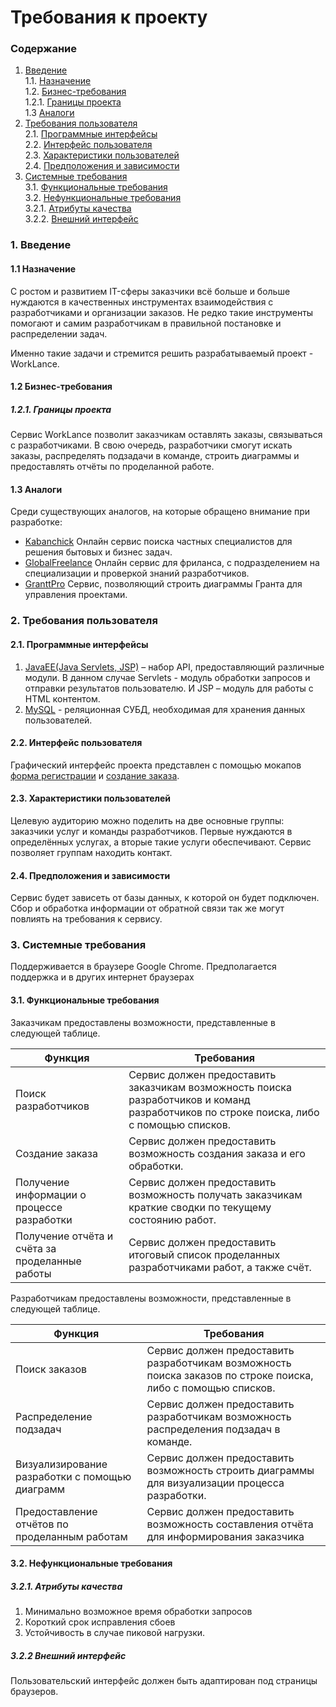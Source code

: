 # Требования к проекту
### Содержание
1. [Введение](#1) <br>
  1.1. [Назначение](#1.1) <br>
  1.2. [Бизнес-требования](#1.2) <br>
      1.2.1. [Границы проекта](#1.2.1) <br>
  1.3 [Аналоги](#1.3) <br>
2. [Требования пользователя](#2) <br>
  2.1. [Программные интерфейсы](#2.1) <br>
  2.2. [Интерфейс пользователя](#2.2) <br>
  2.3. [Характеристики пользователей](#2.3) <br>
  2.4. [Предположения и зависимости](#2.4) <br>
3. [Системные требования](#3.) <br>
  3.1. [Функциональные требования](#3.1) <br>
  3.2. [Нефункциональные требования](#3.2) <br>
     3.2.1. [Атрибуты качества](#3.2.1) <br>
     3.2.2. [Внешний интерфейс](#3.2.2) <br>

### 1. Введение <a name="1"></a>
#### 1.1 Назначение <a name="1.1"></a>
С ростом и развитием IT-сферы заказчики всё больше и больше нуждаются в качественных инструментах взаимодействия с разработчиками и организации заказов. Не редко такие инструменты помогают и самим разработчикам в правильной постановке и распределении задач.
 
Именно такие задачи и стремится решить разрабатываемый проект  - WorkLance.
#### 1.2 Бизнес-требования <a name="1.2"></a>
##### 1.2.1. Границы проекта <a name="1.2.1"></a>
Сервис WorkLance позволит заказчикам оставлять заказы, связываться с разработчиками. В свою очередь, разработчики смогут искать заказы, распределять подзадачи в команде, строить диаграммы и предоставлять отчёты по проделанной работе.
#### 1.3 Аналоги <a name="1.3"></a>
Среди существующих аналогов, на которые обращено внимание при разработке:
* [Kabanchick](https://kabanchik.by) Онлайн сервис поиска частных специалистов для решения бытовых и бизнес задач.
* [GlobalFreelance](https://globalfreelance.by)  Онлайн сервис для фриланса, с подразделением на специализации и проверкой знаний разработчиков.
* [GranttPro](https://ganttpro.com) Сервис, позволяющий строить диаграммы Гранта для управления проектами.
### 2. Требования пользователя <a name="2"></a>
#### 2.1. Программные интерфейсы <a name="2.1"></a>
1) [JavaEE(Java Servlets, JSP)](https://www.oracle.com/java/technologies/java-ee-glance.html) – набор API, предоставляющий различные модули. В данном случае Servlets  - модуль обработки запросов и отправки результатов пользователю. И JSP – модуль для работы с HTML контентом.
2) [MySQL](https://www.mysql.com/) - реляционная СУБД, необходимая для хранения данных пользователей.
#### 2.2. Интерфейс пользователя <a name="2.2"></a>
Графический интерфейс проекта представлен с помощью мокапов [форма регистрации](https://github.com/Krealll/WorkLance/blob/master/documentation/mockups/REGISTER.pdf) и [создание заказа](https://github.com/Krealll/WorkLance/blob/master/documentation/mockups/ORDER.pdf).
#### 2.3. Характеристики пользователей <a name="2.3"></a>
Целевую аудиторию можно поделить на две основные группы: заказчики услуг и команды разработчиков. Первые нуждаются в определённых услугах, а вторые такие услуги обеспечивают. Сервис позволяет группам находить контакт.
#### 2.4. Предположения и зависимости <a name="2.4"></a>
Сервис будет зависеть от базы данных, к которой он будет подключен. Сбор и обработка информации от обратной связи так же могут повлиять на требования к сервису.
### 3. Системные требования <a name="3"></a>
Поддерживается в браузере Google Chrome. Предполагается поддержка и в других интернет браузерах
#### 3.1. Функциональные требования <a name="3.1"></a>
Заказчикам предоставлены возможности, представленные в следующей таблице.

Функция | Требования
--- | ---
Поиск разработчиков | Сервис должен предоставить заказчикам возможность поиска разработчиков и команд разработчиков по строке поиска, либо с помощью списков.
Создание заказа | Сервис должен предоставить возможность создания заказа и его обработки.
Получение информации о процессе разработки  | Сервис должен предоставить возможность получать заказчикам краткие сводки по текущему состоянию работ.
Получение отчёта и счёта за проделанные работы | Сервис должен предоставить итоговый список проделанных разработчиками работ, а также счёт.

Разработчикам предоставлены возможности, представленные в следующей таблице.

Функция | Требования
--- | ---
Поиск заказов | Сервис должен предоставить разработчикам возможность поиска заказов по строке поиска, либо с помощью списков.
Распределение подзадач | Сервис должен предоставить разработчикам возможность распределения подзадач в команде.
Визуализирование разработки с помощью диаграмм | Сервис должен предоставить возможность строить диаграммы для визуализации процесса разработки.
Предоставление отчётов по проделанным работам| Сервис должен предоставить возможность составления отчёта для информирования заказчика

#### 3.2. Нефункциональные требования <a name="3.2"></a>
  ##### 3.2.1. Атрибуты качества <a name="3.2.1"></a>
1) Минимально возможное время обработки запросов
2) Короткий срок исправления сбоев
3) Устойчивость в случае пиковой нагрузки. <br/>
  ##### 3.2.2 Внешний интерфейс <a name="3.2.2"></a>
Пользовательский интерфейс должен быть адаптирован под страницы браузеров.
